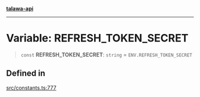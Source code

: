 [**talawa-api**](../../README.md)

***

# Variable: REFRESH\_TOKEN\_SECRET

> `const` **REFRESH\_TOKEN\_SECRET**: `string` = `ENV.REFRESH_TOKEN_SECRET`

## Defined in

[src/constants.ts:777](https://github.com/Suyash878/talawa-api/blob/f376d03c37e9acd046e7cc983947432c95f74442/src/constants.ts#L777)
